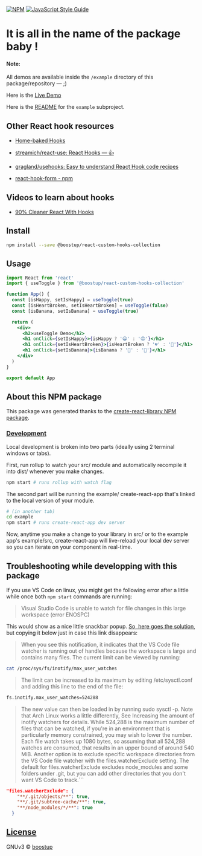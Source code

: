 [![NPM](https://img.shields.io/npm/v/@boostup/react-custom-hooks-collection.svg)](https://www.npmjs.com/package/@boostup/react-custom-hooks-collection) [![JavaScript Style Guide](https://img.shields.io/badge/code_style-standard-brightgreen.svg)](https://standardjs.com)

# It is all in the name of the package baby !

#### Note:

All demos are available inside the `/example` directory of this package/repository — ;)

Here is the [Live Demo](https://boostup.github.io/react-custom-hooks-collection/)

Here is the [README](https://github.com/boostup/react-custom-hooks-collection/blob/master/example/README.md) for the `example` subproject.

## Other React hook resources

- [Home-baked Hooks](https://react.christmas/2019/13)

- [streamich/react-use: React Hooks — 👍](https://github.com/streamich/react-use)

- [gragland/usehooks: Easy to understand React Hook code recipes](https://github.com/gragland/usehooks#post-index)

- [react-hook-form - npm](https://www.npmjs.com/package/react-hook-form)

## Videos to learn about hooks

- [90% Cleaner React With Hooks](https://www.youtube.com/watch?v=wXLf18DsV-I)

## Install

```bash
npm install --save @boostup/react-custom-hooks-collection
```

## Usage

```jsx
import React from 'react'
import { useToggle } from '@boostup/react-custom-hooks-collection'

function App() {
  const [isHappy, setIsHappy] = useToggle(true)
  const [isHeartBroken, setIsHeartBroken] = useToggle(false)
  const [isBanana, setIsBanana] = useToggle(true)

  return (
    <div>
      <h2>useToggle Demo</h2>
      <h1 onClick={setIsHappy}>{isHappy ? '😀' : '😡'}</h1>
      <h1 onClick={setIsHeartBroken}>{isHeartBroken ? '💔' : '💓'}</h1>
      <h1 onClick={setIsBanana}>{isBanana ? '🍌' : '🍏'}</h1>
    </div>
  )
}

export default App
```

## About this NPM package

This package was generated thanks to the [create-react-library NPM package](https://www.npmjs.com/package/create-react-library#creating-a-new-module).

### [Development](https://www.npmjs.com/package/create-react-library#development)

Local development is broken into two parts (ideally using 2 terminal windows or tabs).

First, run rollup to watch your src/ module and automatically recompile it into dist/ whenever you make changes.

```bash
npm start # runs rollup with watch flag
```

The second part will be running the example/ create-react-app that's linked to the local version of your module.

```bash
# (in another tab)
cd example
npm start # runs create-react-app dev server
```

Now, anytime you make a change to your library in src/ or to the example app's example/src, create-react-app will live-reload your local dev server so you can iterate on your component in real-time.

## Troubleshooting while developping with this package

If you use VS Code on linux, you might get the following error after a little while once both `npm start` commands are running:

> Visual Studio Code is unable to watch for file changes in this large workspace (error ENOSPC)

This would show as a nice little snackbar popup. [So, here goes the solution](https://code.visualstudio.com/docs/setup/linux#_visual-studio-code-is-unable-to-watch-for-file-changes-in-this-large-workspace-error-enospc), but copying it below just in case this link disappears:

> When you see this notification, it indicates that the VS Code file watcher is running out of handles because the workspace is large and contains many files. The current limit can be viewed by running:

```bash
cat /proc/sys/fs/inotify/max_user_watches
```

> The limit can be increased to its maximum by editing /etc/sysctl.conf and adding this line to the end of the file:

```bash
fs.inotify.max_user_watches=524288
```

> The new value can then be loaded in by running sudo sysctl -p. Note that Arch Linux works a little differently, See Increasing the amount of inotify watchers for details.
> While 524,288 is the maximum number of files that can be watched, if you're in an environment that is particularly memory constrained, you may wish to lower the number. Each file watch takes up 1080 bytes, so assuming that all 524,288 watches are consumed, that results in an upper bound of around 540 MiB.
> Another option is to exclude specific workspace directories from the VS Code file watcher with the files.watcherExclude setting. The default for files.watcherExclude excludes node_modules and some folders under .git, but you can add other directories that you don't want VS Code to track.```

```json
"files.watcherExclude": {
    "**/.git/objects/**": true,
    "**/.git/subtree-cache/**": true,
    "**/node_modules/*/**": true
  }
```

## [License](https://github.com/boostup/react-custom-hooks-collection/blob/master/LICENSE)

GNUv3 © [boostup](https://github.com/boostup)
